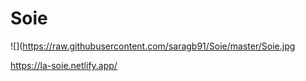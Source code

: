 # Soie


![](https://raw.githubusercontent.com/saragb91/Soie/master/Soie.jpg

https://la-soie.netlify.app/

